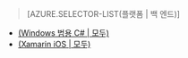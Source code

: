> [AZURE.SELECTOR-LIST(플랫폼 | 백 엔드)]
- [(Windows 범용 C# | 모두)](../articles/app-service-mobile-windows-store-dotnet-get-started-offline-data-preview.md)
- [(Xamarin iOS | 모두)](../articles/app-service-mobile-xamarin-ios-get-started-offline-data-preview.md)

<!--HONumber=52--> 
